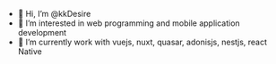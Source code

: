 - 👋 Hi, I’m @kkDesire
- 👀 I’m interested in web programming and mobile application development
- 🌱 I’m currently work with vuejs, nuxt, quasar, adonisjs, nestjs, react Native

<!---
kkDesire/kkDesire is a ✨ special ✨ repository because its `README.md` (this file) appears on your GitHub profile.
You can click the Preview link to take a look at your changes.
--->
